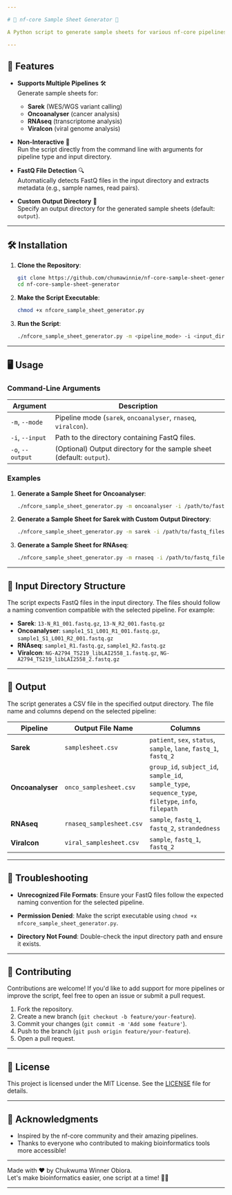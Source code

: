 ```yaml
---

# 📁 nf-core Sample Sheet Generator 🧬

A Python script to generate sample sheets for various nf-core pipelines (e.g., Sarek, Oncoanalyser, RNAseq, Viralcon) from FastQ files. This tool automates the process of creating standardized sample sheets required for nf-core pipelines, saving time and reducing errors.

---
```


## 🚀 Features

- **Supports Multiple Pipelines** 🛠️  
  Generate sample sheets for:
  - **Sarek** (WES/WGS variant calling)
  - **Oncoanalyser** (cancer analysis)
  - **RNAseq** (transcriptome analysis)
  - **Viralcon** (viral genome analysis)

- **Non-Interactive** 🤖  
  Run the script directly from the command line with arguments for pipeline type and input directory.

- **FastQ File Detection** 🔍  
  Automatically detects FastQ files in the input directory and extracts metadata (e.g., sample names, read pairs).

- **Custom Output Directory** 📂  
  Specify an output directory for the generated sample sheets (default: `output`).

---

## 🛠️ Installation

1. **Clone the Repository**:
   ```bash
   git clone https://github.com/chumawinnie/nf-core-sample-sheet-generator.git
   cd nf-core-sample-sheet-generator
   ```

2. **Make the Script Executable**:
   ```bash
   chmod +x nfcore_sample_sheet_generator.py
   ```

3. **Run the Script**:
   ```bash
   ./nfcore_sample_sheet_generator.py -m <pipeline_mode> -i <input_directory> [-o <output_directory>]
   ```

---

## 🖥️ Usage

### Command-Line Arguments

| Argument       | Description                                                                 |
|----------------|-----------------------------------------------------------------------------|
| `-m`, `--mode` | Pipeline mode (`sarek`, `oncoanalyser`, `rnaseq`, `viralcon`).              |
| `-i`, `--input`| Path to the directory containing FastQ files.                               |
| `-o`, `--output`| (Optional) Output directory for the sample sheet (default: `output`).       |

### Examples

1. **Generate a Sample Sheet for Oncoanalyser**:
   ```bash
   ./nfcore_sample_sheet_generator.py -m oncoanalyser -i /path/to/fastq_files/
   ```

2. **Generate a Sample Sheet for Sarek with Custom Output Directory**:
   ```bash
   ./nfcore_sample_sheet_generator.py -m sarek -i /path/to/fastq_files/ -o sarek_output
   ```

3. **Generate a Sample Sheet for RNAseq**:
   ```bash
   ./nfcore_sample_sheet_generator.py -m rnaseq -i /path/to/fastq_files/
   ```

---

## 📂 Input Directory Structure

The script expects FastQ files in the input directory. The files should follow a naming convention compatible with the selected pipeline. For example:

- **Sarek**: `13-N_R1_001.fastq.gz`, `13-N_R2_001.fastq.gz`
- **Oncoanalyser**: `sample1_S1_L001_R1_001.fastq.gz`, `sample1_S1_L001_R2_001.fastq.gz`
- **RNAseq**: `sample1_R1.fastq.gz`, `sample1_R2.fastq.gz`
- **Viralcon**: `NG-A2794_TS219_libLAI2558_1.fastq.gz`, `NG-A2794_TS219_libLAI2558_2.fastq.gz`

---

## 📝 Output

The script generates a CSV file in the specified output directory. The file name and columns depend on the selected pipeline:

| Pipeline       | Output File Name       | Columns                                                                 |
|----------------|------------------------|-------------------------------------------------------------------------|
| **Sarek**      | `samplesheet.csv`      | `patient`, `sex`, `status`, `sample`, `lane`, `fastq_1`, `fastq_2`      |
| **Oncoanalyser**| `onco_samplesheet.csv`| `group_id`, `subject_id`, `sample_id`, `sample_type`, `sequence_type`, `filetype`, `info`, `filepath` |
| **RNAseq**     | `rnaseq_samplesheet.csv`| `sample`, `fastq_1`, `fastq_2`, `strandedness`                         |
| **Viralcon**   | `viral_samplesheet.csv`| `sample`, `fastq_1`, `fastq_2`                                         |

---

## 🐛 Troubleshooting

- **Unrecognized File Formats**:
  Ensure your FastQ files follow the expected naming convention for the selected pipeline.

- **Permission Denied**:
  Make the script executable using `chmod +x nfcore_sample_sheet_generator.py`.

- **Directory Not Found**:
  Double-check the input directory path and ensure it exists.

---

## 🤝 Contributing

Contributions are welcome! If you'd like to add support for more pipelines or improve the script, feel free to open an issue or submit a pull request.

1. Fork the repository.
2. Create a new branch (`git checkout -b feature/your-feature`).
3. Commit your changes (`git commit -m 'Add some feature'`).
4. Push to the branch (`git push origin feature/your-feature`).
5. Open a pull request.

---

## 📜 License

This project is licensed under the MIT License. See the [LICENSE](LICENSE) file for details.

---

## 🙏 Acknowledgments

- Inspired by the nf-core community and their amazing pipelines.
- Thanks to everyone who contributed to making bioinformatics tools more accessible!

---

Made with ❤️ by Chukwuma Winner Obiora.  
Let's make bioinformatics easier, one script at a time! 🧬🚀

---

